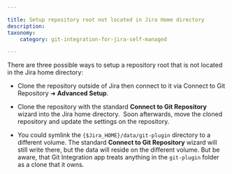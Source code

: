 ```yaml
---

title: Setup repository root not located in Jira Home directory
description:
taxonomy:
    category: git-integration-for-jira-self-managed

---
```

There are three possible ways to setup a repository root that is not located in the Jira home directory:

*   Clone the repository outside of Jira then connect to it via Connect to Git Repository ➜ **Advanced Setup**.

*   Clone the repository with the standard **Connect to Git Repository** wizard into the Jira home directory.  Soon afterwards, move the cloned repository and update the settings on the repository.

*   You could symlink the `{$Jira_HOME}/data/git-plugin` directory to a different volume. The standard **Connect to Git Repository** wizard will still write there, but the data will reside on the different volume. But be aware, that Git Integration app treats anything in the `git-plugin` folder as a clone that it owns.

